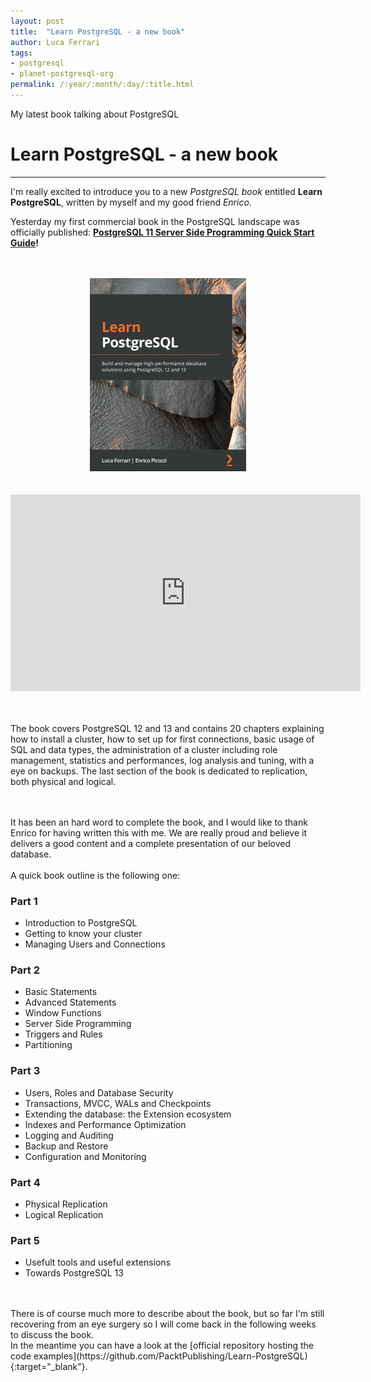 ```yaml
---
layout: post
title:  "Learn PostgreSQL - a new book"
author: Luca Ferrari
tags:
- postgresql
- planet-postgresql-org
permalink: /:year/:month/:day/:title.html
---
```

My latest book talking about PostgreSQL

# Learn PostgreSQL - a new book
---


I'm really excited to introduce you to a new *PostgreSQL book* entitled **Learn PostgreSQL**, written by myself and my good friend *Enrico*.


Yesterday my first commercial book in the PostgreSQL landscape was officially published: **[PostgreSQL 11 Server Side Programming Quick Start Guide](https://www.packtpub.com/big-data-and-business-intelligence/postgresql-11-server-side-programming-quick-start-guide)!**

<br/>
<br/>
<center>
<a href="https://www.packtpub.com/product/learn-postgresql-12/9781838985288" >
<img src="/images/posts/learnpostgresql/cover.png" alt="Learn PostgreSQL book cover" />
</a>
</center>

<br/>
<br/>

<center>
<iframe width="560" height="315" src="https://www.youtube.com/embed/3h47-J0rro4" frameborder="0" allow="accelerometer; autoplay; clipboard-write; encrypted-media; gyroscope; picture-in-picture" allowfullscreen></iframe>
</center>
<br/>
<br/>

The book covers PostgreSQL 12 and 13 and contains 20 chapters explaining how to install a cluster, how to set up for first connections, basic usage of SQL and data types, the administration of a cluster including role management, statistics and performances, log analysis and tuning, with a eye on backups. The last section of the book is dedicated to replication, both physical and logical.

<br/>
<br/>
It has been an hard word to complete the book, and I would like to thank Enrico for having written this with me.
We are really proud and believe it delivers a good content and a complete presentation of our beloved database.



<br/>
<br/>
A quick book outline is the following one:
<br/>

### Part 1
- Introduction to PostgreSQL
- Getting to know your cluster
- Managing Users and Connections

### Part 2
- Basic Statements
- Advanced Statements
- Window Functions
- Server Side Programming
- Triggers and Rules
- Partitioning

### Part 3
- Users, Roles and Database Security
- Transactions, MVCC, WALs and Checkpoints
- Extending the database: the Extension ecosystem
- Indexes and Performance Optimization
- Logging and Auditing
- Backup and Restore
- Configuration and Monitoring

### Part 4
- Physical Replication
- Logical Replication

### Part 5
- Usefult tools and useful extensions
- Towards PostgreSQL 13

<br/>
<bR/>
There is of course much more to describe about the book, but so far I'm still recovering from an eye surgery so I will come back in the following weeks to discuss the book.
<br/>
In the meantime you can have a look at the [official repository hosting the code examples](https://github.com/PacktPublishing/Learn-PostgreSQL){:target="_blank"}.










